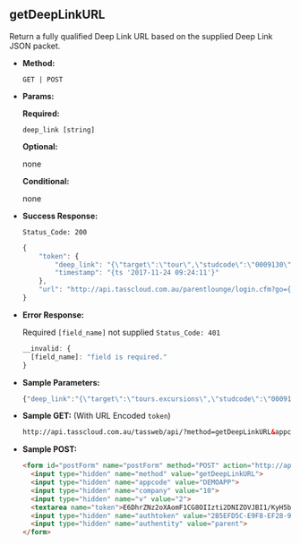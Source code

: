 **getDeepLinkURL**
----
Return a fully qualified Deep Link URL based on the supplied Deep Link JSON packet.

* **Method:**

  `GET | POST`
  
*  **Params:**

   **Required:**
 
   `deep_link [string]`

   **Optional:**
 
   none

   **Conditional:**

   none

* **Success Response:**
    
    `Status_Code: 200`
    ```javascript
    {
		"token": {
			"deep_link": "{\"target\":\"tour\",\"studcode\":\"0009130\",\"tour_num\":\"52\",\"prod_menu\":\"N\"}",
			"timestamp": "{ts '2017-11-24 09:24:11'}"
		},
		"url": "http://api.tasscloud.com.au/parentlounge/login.cfm?go={\"target\":\"tour\",\"studcode\":\"0009130\",\"tour_num\":\"52\",\"prod_menu\":\"N\"}&sso_token=2FF54CE4-04C7-E3E4-5061B5F42972DFC0"
	}
	```
 
* **Error Response:**

    Required `[field_name]` not supplied `Status_Code: 401`
    ```javascript
    __invalid: {
      [field_name]: "field is required."
    }
    ```
    
* **Sample Parameters:**

	```javascript
    {"deep_link":"{\"target\":\"tours.excursions\",\"studcode\":\"0009130\",\"tour_num\":\"52\",\"prod_menu\":\"N\"}"}
	```

* **Sample GET:** (With URL Encoded `token`)

	```HTML
    http://api.tasscloud.com.au/tassweb/api/?method=getDeepLinkURL&appcode=DEMOAPP&company=10&v=2&token=E6DhrZNz2oXAomF1CG8OIIzti2DNIZOVJBI1%2FKyH5bEKcgZy6UGNbjnvJAK4cYI7DJDUXQ7YreSFKTCwsJGp%2Bg%3D%3D&authtoken=2B5EFD5C-E9F8-EF28-94FA66492E10A1C9&authentity=parent
	```
  
* **Sample POST:**

	```HTML
    <form id="postForm" name="postForm" method="POST" action="http://api.tasscloud.com.au/tassweb/api/">
      <input type="hidden" name="method" value="getDeepLinkURL">
      <input type="hidden" name="appcode" value="DEMOAPP">
      <input type="hidden" name="company" value="10">
      <input type="hidden" name="v" value="2">
      <textarea name="token">E6DhrZNz2oXAomF1CG8OIIzti2DNIZOVJBI1/KyH5bEKcgZy6UGNbjnvJAK4cYI7DJDUXQ7YreSFKTCwsJGp+g==</textarea>
      <input type="hidden" name="authtoken" value="2B5EFD5C-E9F8-EF28-94FA66492E10A1C9">
      <input type="hidden" name="authentity" value="parent">
    </form>
	```
